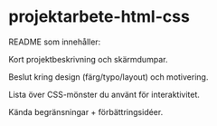 # projektarbete-html-css

README som innehåller:

Kort projektbeskrivning och skärmdumpar.

Beslut kring design (färg/typo/layout) och motivering.

Lista över CSS-mönster du använt för interaktivitet.

Kända begränsningar + förbättringsidéer.
